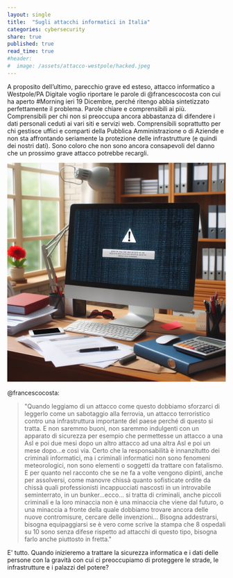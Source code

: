 ```yaml
---
layout: single
title:  "Sugli attacchi informatici in Italia"
categories: cybersecurity
share: true
published: true
read_time: true
#header:
#  image: /assets/attacco-westpole/hacked.jpeg
---
```


A proposito dell’ultimo, parecchio grave ed esteso, attacco informatico a Westpole/PA Digitale voglio riportare le parole di @francescocosta
con cui ha aperto #Morning ieri 19 Dicembre, perché ritengo abbia sintetizzato perfettamente il problema.
Parole chiare e comprensibili ai più. 
Comprensibili per chi non si preoccupa ancora abbastanza di difendere i dati personali ceduti ai vari siti e servizi web.
Comprensibili soprattutto per chi gestisce uffici e comparti della Pubblica Amministrazione o di Aziende e non sta affrontando seriamente la protezione delle infrastrutture (e quindi dei nostri dati).
Sono coloro che non sono ancora consapevoli del danno che un prossimo grave attacco potrebbe recargli.

![attacchi informatici pubblica amministrazione](/assets/attacco-westpole/hacked.jpeg)

@francescocosta:

> "Quando leggiamo di un attacco come questo dobbiamo sforzarci di leggerlo come un sabotaggio alla ferrovia, un attacco terroristico contro una infrastruttura importante del paese perché di questo si tratta. 
E non saremmo buoni, non saremmo indulgenti con un apparato di sicurezza per esempio che permettesse un attacco a una Asl e poi due mesi dopo un altro attacco ad una altra Asl e poi un mese dopo…e così via.
Certo che la responsabilità è innanzitutto dei criminali informatici, ma i criminali informatici non sono fenomeni meteorologici, non sono elementi o soggetti da trattare con fatalismo.
E per quanto nel racconto che se ne fa a volte vengono dipinti, anche per assolversi, come manovre chissà quanto sofisticate ordite da chissà quali professionisti incappucciati nascosti in un introvabile seminterrato, in un bunker...ecco... si tratta di criminali, anche piccoli criminali e la loro minaccia non è una minaccia che viene dal futuro, o una minaccia a fronte della quale dobbiamo trovare ancora delle nuove contromisure, cercare delle invenzioni…
Bisogna addestrarsi, bisogna equipaggiarsi se è vero come scrive la stampa che 8 ospedali su 10 sono senza difese rispetto ad attacchi di questo tipo, bisogna farlo anche piuttosto in fretta."

E' tutto. 
Quando inizieremo a trattare la sicurezza informatica e i dati delle persone con la gravità con cui ci preoccupiamo di proteggere le strade, le infrastrutture e i palazzi del potere? 